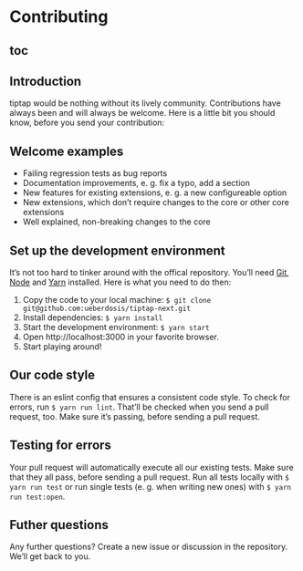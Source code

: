 # Contributing

## toc

## Introduction
tiptap would be nothing without its lively community. Contributions have always been and will always be welcome. Here is a little bit you should know, before you send your contribution:

## Welcome examples
* Failing regression tests as bug reports
* Documentation improvements, e. g. fix a typo, add a section
* New features for existing extensions, e. g. a new configureable option
* New extensions, which don’t require changes to the core or other core extensions
* Well explained, non-breaking changes to the core

## Set up the development environment
It’s not too hard to tinker around with the offical repository. You’ll need [Git](https://github.com/git-guides/install-git), [Node](https://nodejs.org/en/download/) and [Yarn](https://classic.yarnpkg.com/en/docs/install/#mac-stable) installed. Here is what you need to do then:

1. Copy the code to your local machine: `$ git clone git@github.com:ueberdosis/tiptap-next.git`
2. Install dependencies: `$ yarn install`
3. Start the development environment: `$ yarn start`
4. Open http://localhost:3000 in your favorite browser.
5. Start playing around!

## Our code style
There is an eslint config that ensures a consistent code style. To check for errors, run `$ yarn run lint`. That’ll be checked when you send a pull request, too. Make sure it’s passing, before sending a pull request.

## Testing for errors
Your pull request will automatically execute all our existing tests. Make sure that they all pass, before sending a pull request. Run all tests locally with `$ yarn run test` or run single tests (e. g. when writing new ones) with `$ yarn run test:open`.

## Futher questions
Any further questions? Create a new issue or discussion in the repository. We’ll get back to you.
